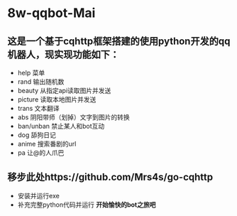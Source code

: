 # 8w-qqbot-Mai
## 这是一个基于cqhttp框架搭建的使用python开发的qq机器人，现实现功能如下：
* help 菜单
* rand 输出随机数
* beauty 从指定api读取图片并发送
* picture 读取本地图片并发送
* trans 文本翻译
* abs 阴阳带师（划掉）文字到图片的转换
* ban/unban 禁止某人和bot互动
* dog 舔狗日记
* anime 搜索番剧的url
* pa 让@的人爪巴

## 移步此处https://github.com/Mrs4s/go-cqhttp
* 安装并运行exe
* 补充完整python代码并运行
**开始愉快的bot之旅吧**
